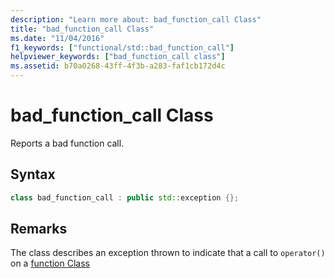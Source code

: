 ```yaml
---
description: "Learn more about: bad_function_call Class"
title: "bad_function_call Class"
ms.date: "11/04/2016"
f1_keywords: ["functional/std::bad_function_call"]
helpviewer_keywords: ["bad_function_call class"]
ms.assetid: b70a0268-43ff-4f3b-a283-faf1cb172d4c
---
```

# bad_function_call Class

Reports a bad function call.

## Syntax

```cpp
class bad_function_call : public std::exception {};
```

## Remarks

The class describes an exception thrown to indicate that a call to `operator()` on a [function Class](../standard-library/function-class.md)
